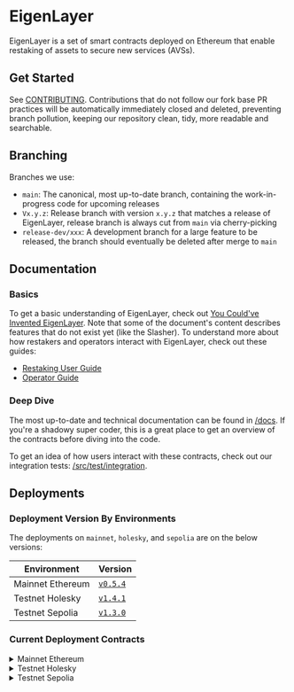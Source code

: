 <a name="introduction"/></a>

# EigenLayer

EigenLayer is a set of smart contracts deployed on Ethereum that enable restaking of assets to secure new services (AVSs).


## Get Started

See [CONTRIBUTING](CONTRIBUTING.md). Contributions that do not follow our fork base PR practices will be automatically immediately closed and deleted, preventing branch pollution, keeping our repository clean, tidy, more readable and searchable.

## Branching

Branches we use:
* `main`: The canonical, most up-to-date branch, containing the work-in-progress code for upcoming releases
* `Vx.y.z`: Release branch with version `x.y.z` that matches a release of EigenLayer, release branch is always cut from `main` via cherry-picking
* `release-dev/xxx`: A development branch for a large feature to be released, the branch should eventually be deleted after merge to `main`


## Documentation

### Basics

To get a basic understanding of EigenLayer, check out [You Could've Invented EigenLayer](https://www.blog.eigenlayer.xyz/ycie/). Note that some of the document's content describes features that do not exist yet (like the Slasher). To understand more about how restakers and operators interact with EigenLayer, check out these guides:
* [Restaking User Guide](https://docs.eigenlayer.xyz/eigenlayer/restaking-guides/overview)
* [Operator Guide](https://docs.eigenlayer.xyz/operator-guides/operator-introduction)

### Deep Dive

The most up-to-date and technical documentation can be found in [/docs](/docs). If you're a shadowy super coder, this is a great place to get an overview of the contracts before diving into the code.

To get an idea of how users interact with these contracts, check out our integration tests: [/src/test/integration](./src/test/integration/).



## Deployments

### Deployment Version By Environments

The deployments on `mainnet`, `holesky`, and `sepolia` are on the below versions:

| Environment | Version |
| -------- | -------- |
| Mainnet Ethereum | [`v0.5.4`](https://github.com/Layr-Labs/eigenlayer-contracts/releases/tag/v0.5.4) |
| Testnet Holesky | [`v1.4.1`](https://github.com/Layr-Labs/eigenlayer-contracts/releases/tag/v1.4.1-testnet-holeksy) |
| Testnet Sepolia | [`v1.3.0`](https://github.com/Layr-Labs/eigenlayer-contracts/releases/tag/v1.3.0) |


### Current Deployment Contracts

<details>
    <summary>Mainnet Ethereum</summary>


###### Core

| Name | Proxy | Implementation | Notes |
| -------- | -------- | -------- | -------- |
| [`DelegationManager`](https://github.com/Layr-Labs/eigenlayer-contracts/blob/4b15d68b7e16b5965bad398496bfce57f5a47e1b/src/contracts/core/DelegationManager.sol) | [`0x39053D51B77DC0d36036Fc1fCc8Cb819df8Ef37A`](https://etherscan.io/address/0x39053D51B77DC0d36036Fc1fCc8Cb819df8Ef37A) | [`0x1784...9dda`](https://etherscan.io/address/0x1784be6401339fc0fedf7e9379409f5c1bfe9dda) | Proxy: [`TUP@4.7.1`](https://github.com/OpenZeppelin/openzeppelin-contracts/blob/v4.7.1/contracts/proxy/transparent/TransparentUpgradeableProxy.sol) |
| [`StrategyManager`](https://github.com/Layr-Labs/eigenlayer-contracts/blob/4b15d68b7e16b5965bad398496bfce57f5a47e1b/src/contracts/core/StrategyManager.sol) | [`0x858646372CC42E1A627fcE94aa7A7033e7CF075A`](https://etherscan.io/address/0x858646372CC42E1A627fcE94aa7A7033e7CF075A) | [`0x70f4...619b`](https://etherscan.io/address/0x70f44c13944d49a236e3cd7a94f48f5dab6c619b) | Proxy: [`TUP@4.7.1`](https://github.com/OpenZeppelin/openzeppelin-contracts/blob/v4.7.1/contracts/proxy/transparent/TransparentUpgradeableProxy.sol) |
| [`EigenPodManager`](https://github.com/Layr-Labs/eigenlayer-contracts/blob/bda003385c5fec59e35196dc14d01f17d1eb7001/src/contracts/pods/EigenPodManager.sol) | [`0x91E677b07F7AF907ec9a428aafA9fc14a0d3A338`](https://etherscan.io/address/0x91E677b07F7AF907ec9a428aafA9fc14a0d3A338) | [`0x731A...3FEa`](https://etherscan.io/address/0x731A0aD160e407393Ff662231Add6Dd145AD3FEa) | Proxy: [`TUP@4.7.1`](https://github.com/OpenZeppelin/openzeppelin-contracts/blob/v4.7.1/contracts/proxy/transparent/TransparentUpgradeableProxy.sol) |
| [`AVSDirectory`](https://github.com/Layr-Labs/eigenlayer-contracts/blob/4b15d68b7e16b5965bad398496bfce57f5a47e1b/src/contracts/core/AVSDirectory.sol) | [`0x135dda560e946695d6f155dacafc6f1f25c1f5af`](https://etherscan.io/address/0x135dda560e946695d6f155dacafc6f1f25c1f5af) | [`0xdabd...a5b7`](https://etherscan.io/address/0xdabdb3cd346b7d5f5779b0b614ede1cc9dcba5b7) | Proxy: [`TUP@4.7.1`](https://github.com/OpenZeppelin/openzeppelin-contracts/blob/v4.7.1/contracts/proxy/transparent/TransparentUpgradeableProxy.sol) |
| [`Slasher`](https://github.com/Layr-Labs/eigenlayer-contracts/blob/4b15d68b7e16b5965bad398496bfce57f5a47e1b/src/contracts/core/Slasher.sol) | [`0xD92145c07f8Ed1D392c1B88017934E301CC1c3Cd`](https://etherscan.io/address/0xD92145c07f8Ed1D392c1B88017934E301CC1c3Cd) | [`0xf323...6614`](https://etherscan.io/address/0xf3234220163a757edf1e11a8a085638d9b236614) | Proxy: [`TUP@4.7.1`](https://github.com/OpenZeppelin/openzeppelin-contracts/blob/v4.7.1/contracts/proxy/transparent/TransparentUpgradeableProxy.sol) |
| [`RewardsCoordinator`](https://github.com/Layr-Labs/eigenlayer-contracts/blob/mainnet/src/contracts/core/RewardsCoordinator.sol) | [`0x7750d328b314EfFa365A0402CcfD489B80B0adda`](https://etherscan.io/address/0x7750d328b314EfFa365A0402CcfD489B80B0adda) | [`0x5bf7...8785`](https://etherscan.io/address/0x5bf7c13D5FAdba224ECB3D5C0a67A231D1628785) | Proxy: [`TUP@4.7.1`](https://github.com/OpenZeppelin/openzeppelin-contracts/blob/v4.7.1/contracts/proxy/transparent/TransparentUpgradeableProxy.sol) |

###### Strategies

Anyone can deploy and whitelist strategies for standard ERC20s by using the `StrategyFactory` deployed to the address below (see [docs](./docs/core/StrategyManager.md#strategyfactorydeploynewstrategy)). Strategies deployed from the `StrategyFactory` are deployed using the beacon proxy pattern:

| Name | Proxy | Implementation | Notes |
| -------- | -------- | -------- | -------- | 
| [`StrategyFactory`](https://github.com/Layr-Labs/eigenlayer-contracts/blob/testnet-holesky/src/contracts/strategies/StrategyFactory.sol) | [`0x5e4c39ad7a3e881585e383db9827eb4811f6f647`](https://etherscan.io/address/0x5e4c39ad7a3e881585e383db9827eb4811f6f647) | [`0x3e07...5c74`](https://etherscan.io/address/0x3e07cc2d34c8e0965f5ba45ac1e960e535155c74) | Proxy: [`TUP@4.7.1`](https://github.com/OpenZeppelin/openzeppelin-contracts/blob/v4.7.1/contracts/proxy/transparent/TransparentUpgradeableProxy.sol) |
| [`StrategyBase`](https://github.com/Layr-Labs/eigenlayer-contracts/blob/testnet-holesky/src/contracts/strategies/StrategyBase.sol) | [`0x0ed6703C298d28aE0878d1b28e88cA87F9662fE9`](https://etherscan.io/address/0x0ed6703c298d28ae0878d1b28e88ca87f9662fe9) | [`0xe9fa...7827`](https://etherscan.io/address/0xe9fa8f904d97854c7389b68923262adcc6c27827#code) | - Beacon: [`BeaconProxy`](https://github.com/OpenZeppelin/openzeppelin-contracts/blob/v4.7.0/contracts/proxy/beacon/BeaconProxy.sol) <br />- Strategies: [`UpgradeableBeacon`](https://github.com/OpenZeppelin/openzeppelin-contracts/blob/v4.4.1/contracts/proxy/beacon/UpgradeableBeacon.sol) |

The following strategies were originally deployed and whitelisted outside of the `StrategyFactory`:

| Name | Proxy | Implementation | Notes |
| -------- | -------- | -------- | -------- | 
| [`StrategyBase (cbETH)`](https://github.com/Layr-Labs/eigenlayer-contracts/blob/0139d6213927c0a7812578899ddd3dda58051928/src/contracts/strategies/StrategyBaseTVLLimits.sol) | [`0x54945180dB7943c0ed0FEE7EdaB2Bd24620256bc`](https://etherscan.io/address/0x54945180dB7943c0ed0FEE7EdaB2Bd24620256bc) | [`0xdfdA...46d3`](https://etherscan.io/address/0xdfdA04f980bE6A64E3607c95Ca26012Ab9aA46d3) | Proxy: [`TUP@4.7.1`](https://github.com/OpenZeppelin/openzeppelin-contracts/blob/v4.7.1/contracts/proxy/transparent/TransparentUpgradeableProxy.sol) |
| [`StrategyBase (stETH)`](https://github.com/Layr-Labs/eigenlayer-contracts/blob/0139d6213927c0a7812578899ddd3dda58051928/src/contracts/strategies/StrategyBaseTVLLimits.sol) | [`0x93c4b944D05dfe6df7645A86cd2206016c51564D`](https://etherscan.io/address/0x93c4b944D05dfe6df7645A86cd2206016c51564D) | [`0xdfdA...46d3`](https://etherscan.io/address/0xdfdA04f980bE6A64E3607c95Ca26012Ab9aA46d3) | Proxy: [`TUP@4.7.1`](https://github.com/OpenZeppelin/openzeppelin-contracts/blob/v4.7.1/contracts/proxy/transparent/TransparentUpgradeableProxy.sol) |
| [`StrategyBase (rETH)`](https://github.com/Layr-Labs/eigenlayer-contracts/blob/0139d6213927c0a7812578899ddd3dda58051928/src/contracts/strategies/StrategyBaseTVLLimits.sol) | [`0x1BeE69b7dFFfA4E2d53C2a2Df135C388AD25dCD2`](https://etherscan.io/address/0x1BeE69b7dFFfA4E2d53C2a2Df135C388AD25dCD2) | [`0xdfdA...46d3`](https://etherscan.io/address/0xdfdA04f980bE6A64E3607c95Ca26012Ab9aA46d3) | Proxy: [`TUP@4.7.1`](https://github.com/OpenZeppelin/openzeppelin-contracts/blob/v4.7.1/contracts/proxy/transparent/TransparentUpgradeableProxy.sol) |
| [`StrategyBase (ETHx)`](https://github.com/Layr-Labs/eigenlayer-contracts/blob/mainnet/src/contracts/strategies/StrategyBaseTVLLimits.sol) | [`0x9d7eD45EE2E8FC5482fa2428f15C971e6369011d`](https://etherscan.io/address/0x9d7eD45EE2E8FC5482fa2428f15C971e6369011d) | [`0xdfdA...46d3`](https://etherscan.io/address/0xdfdA04f980bE6A64E3607c95Ca26012Ab9aA46d3) | Proxy: [`TUP@4.7.1`](https://github.com/OpenZeppelin/openzeppelin-contracts/blob/v4.7.1/contracts/proxy/transparent/TransparentUpgradeableProxy.sol) |
| [`StrategyBase (ankrETH)`](https://github.com/Layr-Labs/eigenlayer-contracts/blob/mainnet/src/contracts/strategies/StrategyBaseTVLLimits.sol) | [`0x13760F50a9d7377e4F20CB8CF9e4c26586c658ff`](https://etherscan.io/address/0x13760F50a9d7377e4F20CB8CF9e4c26586c658ff) | [`0xdfdA...46d3`](https://etherscan.io/address/0xdfdA04f980bE6A64E3607c95Ca26012Ab9aA46d3) | Proxy: [`TUP@4.7.1`](https://github.com/OpenZeppelin/openzeppelin-contracts/blob/v4.7.1/contracts/proxy/transparent/TransparentUpgradeableProxy.sol) |
| [`StrategyBase (OETH)`](https://github.com/Layr-Labs/eigenlayer-contracts/blob/mainnet/src/contracts/strategies/StrategyBaseTVLLimits.sol) | [`0xa4C637e0F704745D182e4D38cAb7E7485321d059`](https://etherscan.io/address/0xa4C637e0F704745D182e4D38cAb7E7485321d059) | [`0xdfdA...46d3`](https://etherscan.io/address/0xdfdA04f980bE6A64E3607c95Ca26012Ab9aA46d3) | Proxy: [`TUP@4.7.1`](https://github.com/OpenZeppelin/openzeppelin-contracts/blob/v4.7.1/contracts/proxy/transparent/TransparentUpgradeableProxy.sol) |
| [`StrategyBase (osETH)`](https://github.com/Layr-Labs/eigenlayer-contracts/blob/mainnet/src/contracts/strategies/StrategyBaseTVLLimits.sol) | [`0x57ba429517c3473B6d34CA9aCd56c0e735b94c02`](https://etherscan.io/address/0x57ba429517c3473B6d34CA9aCd56c0e735b94c02) | [`0xdfdA...46d3`](https://etherscan.io/address/0xdfdA04f980bE6A64E3607c95Ca26012Ab9aA46d3) | Proxy: [`TUP@4.7.1`](https://github.com/OpenZeppelin/openzeppelin-contracts/blob/v4.7.1/contracts/proxy/transparent/TransparentUpgradeableProxy.sol) |
| [`StrategyBase (swETH)`](https://github.com/Layr-Labs/eigenlayer-contracts/blob/mainnet/src/contracts/strategies/StrategyBaseTVLLimits.sol) | [`0x0Fe4F44beE93503346A3Ac9EE5A26b130a5796d6`](https://etherscan.io/address/0x0Fe4F44beE93503346A3Ac9EE5A26b130a5796d6) | [`0xdfdA...46d3`](https://etherscan.io/address/0xdfdA04f980bE6A64E3607c95Ca26012Ab9aA46d3) | Proxy: [`TUP@4.7.1`](https://github.com/OpenZeppelin/openzeppelin-contracts/blob/v4.7.1/contracts/proxy/transparent/TransparentUpgradeableProxy.sol) |
| [`StrategyBase (wBETH)`](https://github.com/Layr-Labs/eigenlayer-contracts/blob/mainnet/src/contracts/strategies/StrategyBaseTVLLimits.sol) | [`0x7CA911E83dabf90C90dD3De5411a10F1A6112184`](https://etherscan.io/address/0x7CA911E83dabf90C90dD3De5411a10F1A6112184) | [`0xdfdA...46d3`](https://etherscan.io/address/0xdfdA04f980bE6A64E3607c95Ca26012Ab9aA46d3) | Proxy: [`TUP@4.7.1`](https://github.com/OpenZeppelin/openzeppelin-contracts/blob/v4.7.1/contracts/proxy/transparent/TransparentUpgradeableProxy.sol) |
| [`StrategyBase (sfrxETH)`](https://github.com/Layr-Labs/eigenlayer-contracts/blob/mainnet/src/contracts/strategies/StrategyBaseTVLLimits.sol) | [`0x8CA7A5d6f3acd3A7A8bC468a8CD0FB14B6BD28b6`](https://etherscan.io/address/0x8CA7A5d6f3acd3A7A8bC468a8CD0FB14B6BD28b6) | [`0xdfdA...46d3`](https://etherscan.io/address/0xdfdA04f980bE6A64E3607c95Ca26012Ab9aA46d3) | Proxy: [`TUP@4.7.1`](https://github.com/OpenZeppelin/openzeppelin-contracts/blob/v4.7.1/contracts/proxy/transparent/TransparentUpgradeableProxy.sol) |
| [`StrategyBase (lsETH)`](https://github.com/Layr-Labs/eigenlayer-contracts/blob/mainnet/src/contracts/strategies/StrategyBaseTVLLimits.sol) | [`0xAe60d8180437b5C34bB956822ac2710972584473`](https://etherscan.io/address/0xAe60d8180437b5C34bB956822ac2710972584473) | [`0xdfdA...46d3`](https://etherscan.io/address/0xdfdA04f980bE6A64E3607c95Ca26012Ab9aA46d3) | Proxy: [`TUP@4.7.1`](https://github.com/OpenZeppelin/openzeppelin-contracts/blob/v4.7.1/contracts/proxy/transparent/TransparentUpgradeableProxy.sol) |
| [`StrategyBase (mETH)`](https://github.com/Layr-Labs/eigenlayer-contracts/blob/mainnet/src/contracts/strategies/StrategyBaseTVLLimits.sol) | [`0x298aFB19A105D59E74658C4C334Ff360BadE6dd2`](https://etherscan.io/address/0x298aFB19A105D59E74658C4C334Ff360BadE6dd2) | [`0xdfdA...46d3`](https://etherscan.io/address/0xdfdA04f980bE6A64E3607c95Ca26012Ab9aA46d3) | Proxy: [`TUP@4.7.1`](https://github.com/OpenZeppelin/openzeppelin-contracts/blob/v4.7.1/contracts/proxy/transparent/TransparentUpgradeableProxy.sol) |

###### Strategies - Special

The following strategies differ significantly from the other strategies deployed/used above:

| Name | Proxy | Implementation | Notes |
| -------- | -------- | -------- | -------- |
| [`EigenStrategy (EIGEN)`](https://github.com/Layr-Labs/eigenlayer-contracts/blob/mainnet/src/contracts/strategies/EigenStrategy.sol) | [`0xaCB55C530Acdb2849e6d4f36992Cd8c9D50ED8F7`](https://etherscan.io/address/0xaCB55C530Acdb2849e6d4f36992Cd8c9D50ED8F7) | [`0x27e7...0428`](https://etherscan.io/address/0x27e7a3a81741b9fcc5ad7edcbf9f8a72a5c00428) | Proxy: [`TUP@4.9.0`](https://github.com/OpenZeppelin/openzeppelin-contracts/blob/v4.9.0/contracts/proxy/transparent/TransparentUpgradeableProxy.sol) |
| `Beacon Chain ETH` | `0xbeaC0eeEeeeeEEeEeEEEEeeEEeEeeeEeeEEBEaC0` | - | - Used for Beacon Chain ETH shares <br />- Not a real contract! |

###### EigenPods

| Name | Proxy | Implementation | Notes |
| -------- | -------- | -------- | -------- | 
| [`EigenPod (beacon)`](https://github.com/Layr-Labs/eigenlayer-contracts/blob/bda003385c5fec59e35196dc14d01f17d1eb7001/src/contracts/pods/EigenPod.sol) | [`0x5a2a4F2F3C18f09179B6703e63D9eDD165909073`](https://etherscan.io/address/0x5a2a4F2F3C18f09179B6703e63D9eDD165909073) | [`0x6D22...6430`](https://etherscan.io/address/0x6D225e974Fa404D25Ffb84eD6E242Ffa18eF6430) | - Beacon: [`BeaconProxy`](https://github.com/OpenZeppelin/openzeppelin-contracts/blob/v4.7.0/contracts/proxy/beacon/BeaconProxy.sol) <br />- Pods: [`UpgradeableBeacon`](https://github.com/OpenZeppelin/openzeppelin-contracts/blob/v4.4.1/contracts/proxy/beacon/UpgradeableBeacon.sol) |

###### EIGEN/bEIGEN

| Name | Proxy | Implementation | Notes |
| -------- | -------- | -------- | -------- | 
| [`Eigen`](https://github.com/Layr-Labs/eigenlayer-contracts/blob/mainnet/src/contracts/token/Eigen.sol) | [`0xec53bf9167f50cdeb3ae105f56099aaab9061f83`](https://etherscan.io/address/0xec53bf9167f50cdeb3ae105f56099aaab9061f83) | [`0x17f5...26A0`](https://etherscan.io/address/0x17f56E911C279bad67eDC08acbC9cf3DC4eF26A0) | Proxy: [`TUP@4.9.0`](https://github.com/OpenZeppelin/openzeppelin-contracts/blob/v4.9.0/contracts/proxy/transparent/TransparentUpgradeableProxy.sol) |
| [`Backing Eigen`](https://github.com/Layr-Labs/eigenlayer-contracts/blob/mainnet/src/contracts/token/BackingEigen.sol) | [`0x83E9115d334D248Ce39a6f36144aEaB5b3456e75`](https://etherscan.io/address/0x83E9115d334D248Ce39a6f36144aEaB5b3456e75) | [`0xF2b2...9b17`](https://etherscan.io/address/0xF2b225815F70c9b327DC9db758A36c92A4279b17) | Proxy: [`TUP@4.9.0`](https://github.com/OpenZeppelin/openzeppelin-contracts/blob/v4.9.0/contracts/proxy/transparent/TransparentUpgradeableProxy.sol) |
| [`SignedDistributor`](https://etherscan.io/address/0x035bdAeaB85E47710C27EdA7FD754bA80aD4ad02#code) | - | [`0x035b...ad02`](https://etherscan.io/address/0x035bdAeaB85E47710C27EdA7FD754bA80aD4ad02) | - |

###### Multisigs

| Name | Proxy | Implementation | Notes |
| -------- | -------- | -------- | -------- | 
| [`PauserRegistry`](https://github.com/Layr-Labs/eigenlayer-contracts/blob/0139d6213927c0a7812578899ddd3dda58051928/src/contracts/permissions/PauserRegistry.sol) | - | [`0x0c43...7060`](https://etherscan.io/address/0x0c431C66F4dE941d089625E5B423D00707977060) | |
| [`Pauser Multisig`](https://github.com/safe-global/safe-contracts/blob/v1.3.0/contracts/GnosisSafe.sol) | [`0x5050389572f2d220ad927CcbeA0D406831012390`](https://etherscan.io/address/0x5050389572f2d220ad927CcbeA0D406831012390) | [`0xd9db...9552`](https://etherscan.io/address/0xd9db270c1b5e3bd161e8c8503c55ceabee709552) | Proxy: [`Gnosis@1.3.0`](https://github.com/safe-global/safe-contracts/blob/v1.3.0/contracts/proxies/GnosisSafeProxy.sol) |
| [`Community Multisig`](https://github.com/safe-global/safe-contracts/blob/v1.3.0/contracts/GnosisSafe.sol) | [`0xFEA47018D632A77bA579846c840d5706705Dc598`](https://etherscan.io/address/0xFEA47018D632A77bA579846c840d5706705Dc598) | [`0xd9db...9552`](https://etherscan.io/address/0xd9db270c1b5e3bd161e8c8503c55ceabee709552) | Proxy: [`Gnosis@1.3.0`](https://github.com/safe-global/safe-contracts/blob/v1.3.0/contracts/proxies/GnosisSafeProxy.sol) |
| [`Executor Multisig`](https://github.com/safe-global/safe-contracts/blob/v1.3.0/contracts/GnosisSafe.sol) | [`0x369e6F597e22EaB55fFb173C6d9cD234BD699111`](https://etherscan.io/address/0x369e6F597e22EaB55fFb173C6d9cD234BD699111) | [`0xd9db...9552`](https://etherscan.io/address/0xd9db270c1b5e3bd161e8c8503c55ceabee709552) | Proxy: [`Gnosis@1.3.0`](https://github.com/safe-global/safe-contracts/blob/v1.3.0/contracts/proxies/GnosisSafeProxy.sol) |
| [`Operations Multisig`](https://github.com/safe-global/safe-contracts/blob/v1.3.0/contracts/GnosisSafe.sol) | [`0xBE1685C81aA44FF9FB319dD389addd9374383e90`](https://etherscan.io/address/0xBE1685C81aA44FF9FB319dD389addd9374383e90) | [`0xd9db...9552`](https://etherscan.io/address/0xd9db270c1b5e3bd161e8c8503c55ceabee709552) | Proxy: [`Gnosis@1.3.0`](https://github.com/safe-global/safe-contracts/blob/v1.3.0/contracts/proxies/GnosisSafeProxy.sol) |
| [`Compound: Timelock`](https://github.com/compound-finance/compound-protocol/blob/a3214f67b73310d547e00fc578e8355911c9d376/contracts/Timelock.sol) | - | [`0xA6Db...0EAF`](https://etherscan.io/address/0xA6Db1A8C5a981d1536266D2a393c5F8dDb210EAF) | |
| [`OZ: Proxy Admin`](https://github.com/OpenZeppelin/openzeppelin-contracts/blob/v4.7.1/contracts/proxy/transparent/ProxyAdmin.sol) | - | [`0x8b95...2444`](https://etherscan.io/address/0x8b9566AdA63B64d1E1dcF1418b43fd1433b72444) | |


</details>



<details>
    <summary>Testnet Holesky</summary>


You can view the deployed contract addresses below, or check out the code itself on the [`testnet-holesky`](https://github.com/Layr-Labs/eigenlayer-contracts/tree/testnet-holesky) branch.

###### Core

| Name | Proxy | Implementation | Notes |
| -------- | -------- | -------- | -------- |
| [`DelegationManager`](https://github.com/Layr-Labs/eigenlayer-contracts/blob/slashing-magnitudes/src/contracts/core/DelegationManager.sol) | [`0xA44151489861Fe9e3055d95adC98FbD462B948e7`](https://holesky.etherscan.io/address/0xA44151489861Fe9e3055d95adC98FbD462B948e7) | [`0xDa6F...BF48`](https://holesky.etherscan.io/address/0xDa6F662777aDB5209644cF5cf1A61A2F8a99BF48) | Proxy: [`TUP@4.7.1`](https://github.com/OpenZeppelin/openzeppelin-contracts/blob/v4.7.1/contracts/proxy/transparent/TransparentUpgradeableProxy.sol) |
| [`StrategyManager`](https://github.com/Layr-Labs/eigenlayer-contracts/blob/slashing-magnitudes/src/contracts/core/StrategyManager.sol) | [`0xdfB5f6CE42aAA7830E94ECFCcAd411beF4d4D5b6`](https://holesky.etherscan.io/address/0xdfB5f6CE42aAA7830E94ECFCcAd411beF4d4D5b6) | [`0x7798...7679`](https://holesky.etherscan.io/address/0x7798625888ECf3EB2c3c74Dc2746e09d72747679) | Proxy: [`TUP@4.7.1`](https://github.com/OpenZeppelin/openzeppelin-contracts/blob/v4.7.1/contracts/proxy/transparent/TransparentUpgradeableProxy.sol) |
| [`EigenPodManager`](https://github.com/Layr-Labs/eigenlayer-contracts/blob/slashing-magnitudes/src/contracts/pods/EigenPodManager.sol) | [`0x30770d7E3e71112d7A6b7259542D1f680a70e315`](https://holesky.etherscan.io/address/0x30770d7E3e71112d7A6b7259542D1f680a70e315) | [`0x35b7...f304`](https://holesky.etherscan.io/address/0x35b7743633AcdaEB18a4894469fcdBF23E13f304) | Proxy: [`TUP@4.7.1`](https://github.com/OpenZeppelin/openzeppelin-contracts/blob/v4.7.1/contracts/proxy/transparent/TransparentUpgradeableProxy.sol) |
| [`AVSDirectory`](https://github.com/Layr-Labs/eigenlayer-contracts/blob/slashing-magnitudes/src/contracts/core/AVSDirectory.sol) | [`0x055733000064333CaDDbC92763c58BF0192fFeBf`](https://holesky.etherscan.io/address/0x055733000064333CaDDbC92763c58BF0192fFeBf) | [`0x6966...8a0b`](https://holesky.etherscan.io/address/0x69660e721e4013dd8FEf83dCE731E915d74b8a0b) | Proxy: [`TUP@4.7.1`](https://github.com/OpenZeppelin/openzeppelin-contracts/blob/v4.7.1/contracts/proxy/transparent/TransparentUpgradeableProxy.sol) |
| [`RewardsCoordinator`](https://github.com/Layr-Labs/eigenlayer-contracts/blob/slashing-magnitudes/src/contracts/core/RewardsCoordinator.sol) | [`0xAcc1fb458a1317E886dB376Fc8141540537E68fE`](https://holesky.etherscan.io/address/0xAcc1fb458a1317E886dB376Fc8141540537E68fE) | [`0xA3c3...0d69`](https://holesky.etherscan.io/address/0xA3c31d2FBAD3d924baA64f8789E03E9FA7d70d69) | Proxy: [`TUP@4.7.1`](https://github.com/OpenZeppelin/openzeppelin-contracts/blob/v4.7.1/contracts/proxy/transparent/TransparentUpgradeableProxy.sol) |
| [`AllocationManager`](https://github.com/Layr-Labs/eigenlayer-contracts/blob/slashing-magnitudes/src/contracts/core/AllocationManager.sol) | [`0x78469728304326CBc65f8f95FA756B0B73164462`](https://holesky.etherscan.io/address/0x78469728304326CBc65f8f95FA756B0B73164462) | [`0xe03d...4ee2`](https://holesky.etherscan.io/address/0xe03d546ada84b5624b50aa22ff8b87badef44ee2) | Proxy: [`TUP@4.9.0`](https://github.com/OpenZeppelin/openzeppelin-contracts/blob/v4.9.0/contracts/proxy/transparent/TransparentUpgradeableProxy.sol) |
| [`PermissionController`](https://github.com/Layr-Labs/eigenlayer-contracts/blob/slashing-magnitudes/src/contracts/permissions/PermissionController.sol) | [`0x598cb226B591155F767dA17AfE7A2241a68C5C10`](https://holesky.etherscan.io/address/0x598cb226B591155F767dA17AfE7A2241a68C5C10) | [`0x7ab0...a2b9`](https://holesky.etherscan.io/address/0x7ab0ebd25d5ffe7527600ca5b2858c1a3faba2b9#code) | Proxy: [`TUP@4.9.0`](https://github.com/OpenZeppelin/openzeppelin-contracts/blob/v4.9.0/contracts/proxy/transparent/TransparentUpgradeableProxy.sol) |

###### Strategies

Anyone can deploy and whitelist strategies for standard ERC20s by using the `StrategyFactory` deployed to the address below (see [docs](./docs/core/StrategyManager.md#strategyfactorydeploynewstrategy)). Strategies deployed from the `StrategyFactory` are deployed using the beacon proxy pattern:

| Name | Proxy | Implementation | Notes |
| -------- | -------- | -------- | -------- | 
| [`StrategyFactory`](https://github.com/Layr-Labs/eigenlayer-contracts/blob/slashing-magnitudes/src/contracts/strategies/StrategyFactory.sol) | [`0x9c01252B580efD11a05C00Aa42Dd3ac1Ec52DF6d`](https://holesky.etherscan.io/address/0x9c01252B580efD11a05C00Aa42Dd3ac1Ec52DF6d) | [`0x62e3...7aDE`](https://holesky.etherscan.io/address/0x62e328C554AD0F8eD4735C215Ff43d8b8a407aDE) | Proxy: [`TUP@4.7.1`](https://github.com/OpenZeppelin/openzeppelin-contracts/blob/v4.7.1/contracts/proxy/transparent/TransparentUpgradeableProxy.sol) |
| [`StrategyBase`](https://github.com/Layr-Labs/eigenlayer-contracts/blob/slashing-magnitudes/src/contracts/strategies/StrategyBase.sol) | [`0xd3c6C6BA4E40dB9288c6a2077e5635344F8aFA4F`](https://holesky.etherscan.io/address/0xd3c6C6BA4E40dB9288c6a2077e5635344F8aFA4F) | [`0xcaF7...C7E2`](https://holesky.etherscan.io/address/0xcaF7217Ca38F8262573E0cd3Ed660a78Ea19C7E2) | - Beacon: [`BeaconProxy`](https://github.com/OpenZeppelin/openzeppelin-contracts/blob/v4.7.0/contracts/proxy/beacon/BeaconProxy.sol) <br />- Strategies: [`UpgradeableBeacon`](https://github.com/OpenZeppelin/openzeppelin-contracts/blob/v4.4.1/contracts/proxy/beacon/UpgradeableBeacon.sol) |

The following strategies were originally deployed and whitelisted outside of the `StrategyFactory`:

| Name | Proxy | Implementation | Notes |
| -------- | -------- | -------- | -------- | 
| [`StrategyBase (stETH)`](https://github.com/Layr-Labs/eigenlayer-contracts/blob/slashing-magnitudes/src/contracts/strategies/StrategyBaseTVLLimits.sol) | [`0x7D704507b76571a51d9caE8AdDAbBFd0ba0e63d3`](https://holesky.etherscan.io/address/0x7D704507b76571a51d9caE8AdDAbBFd0ba0e63d3) | [`0x5FdD...3C1e`](https://holesky.etherscan.io/address/0x5FdD6a71a3C88111474C812Ca6d60942d7923C1e) | Proxy: [`TUP@4.7.1`](https://github.com/OpenZeppelin/openzeppelin-contracts/blob/v4.7.1/contracts/proxy/transparent/TransparentUpgradeableProxy.sol) |
| [`StrategyBase (rETH)`](https://github.com/Layr-Labs/eigenlayer-contracts/blob/slashing-magnitudes/src/contracts/strategies/StrategyBaseTVLLimits.sol) | [`0x3A8fBdf9e77DFc25d09741f51d3E181b25d0c4E0`](https://holesky.etherscan.io/address/0x3A8fBdf9e77DFc25d09741f51d3E181b25d0c4E0) | [`0x5FdD...3C1e`](https://holesky.etherscan.io/address/0x5FdD6a71a3C88111474C812Ca6d60942d7923C1e) | Proxy: [`TUP@4.7.1`](https://github.com/OpenZeppelin/openzeppelin-contracts/blob/v4.7.1/contracts/proxy/transparent/TransparentUpgradeableProxy.sol) |
| [`StrategyBase (WETH)`](https://github.com/Layr-Labs/eigenlayer-contracts/blob/slashing-magnitudes/src/contracts/strategies/StrategyBaseTVLLimits.sol) | [`0x80528D6e9A2BAbFc766965E0E26d5aB08D9CFaF9`](https://holesky.etherscan.io/address/0x80528D6e9A2BAbFc766965E0E26d5aB08D9CFaF9) | [`0x5FdD...3C1e`](https://holesky.etherscan.io/address/0x5FdD6a71a3C88111474C812Ca6d60942d7923C1e) | Proxy: [`TUP@4.7.1`](https://github.com/OpenZeppelin/openzeppelin-contracts/blob/v4.7.1/contracts/proxy/transparent/TransparentUpgradeableProxy.sol) |
| [`StrategyBase (lsETH)`](https://github.com/Layr-Labs/eigenlayer-contracts/blob/slashing-magnitudes/src/contracts/strategies/StrategyBaseTVLLimits.sol) | [`0x05037A81BD7B4C9E0F7B430f1F2A22c31a2FD943`](https://holesky.etherscan.io/address/0x05037A81BD7B4C9E0F7B430f1F2A22c31a2FD943) | [`0x5FdD...3C1e`](https://holesky.etherscan.io/address/0x5FdD6a71a3C88111474C812Ca6d60942d7923C1e) | Proxy: [`TUP@4.7.1`](https://github.com/OpenZeppelin/openzeppelin-contracts/blob/v4.7.1/contracts/proxy/transparent/TransparentUpgradeableProxy.sol) |
| [`StrategyBase (sfrxETH)`](https://github.com/Layr-Labs/eigenlayer-contracts/blob/slashing-magnitudes/src/contracts/strategies/StrategyBaseTVLLimits.sol) | [`0x9281ff96637710Cd9A5CAcce9c6FAD8C9F54631c`](https://holesky.etherscan.io/address/0x9281ff96637710Cd9A5CAcce9c6FAD8C9F54631c) | [`0x5FdD...3C1e`](https://holesky.etherscan.io/address/0x5FdD6a71a3C88111474C812Ca6d60942d7923C1e) | Proxy: [`TUP@4.7.1`](https://github.com/OpenZeppelin/openzeppelin-contracts/blob/v4.7.1/contracts/proxy/transparent/TransparentUpgradeableProxy.sol) |
| [`StrategyBase (ETHx)`](https://github.com/Layr-Labs/eigenlayer-contracts/blob/slashing-magnitudes/src/contracts/strategies/StrategyBaseTVLLimits.sol) | [`0x31B6F59e1627cEfC9fA174aD03859fC337666af7`](https://holesky.etherscan.io/address/0x31B6F59e1627cEfC9fA174aD03859fC337666af7) | [`0x5FdD...3C1e`](https://holesky.etherscan.io/address/0x5FdD6a71a3C88111474C812Ca6d60942d7923C1e) | Proxy: [`TUP@4.7.1`](https://github.com/OpenZeppelin/openzeppelin-contracts/blob/v4.7.1/contracts/proxy/transparent/TransparentUpgradeableProxy.sol) |
| [`StrategyBase (osETH)`](https://github.com/Layr-Labs/eigenlayer-contracts/blob/slashing-magnitudes/src/contracts/strategies/StrategyBaseTVLLimits.sol) | [`0x46281E3B7fDcACdBa44CADf069a94a588Fd4C6Ef`](https://holesky.etherscan.io/address/0x46281E3B7fDcACdBa44CADf069a94a588Fd4C6Ef) | [`0x5FdD...3C1e`](https://holesky.etherscan.io/address/0x5FdD6a71a3C88111474C812Ca6d60942d7923C1e) | Proxy: [`TUP@4.7.1`](https://github.com/OpenZeppelin/openzeppelin-contracts/blob/v4.7.1/contracts/proxy/transparent/TransparentUpgradeableProxy.sol) |
| [`StrategyBase (cbETH)`](https://github.com/Layr-Labs/eigenlayer-contracts/blob/slashing-magnitudes/src/contracts/strategies/StrategyBaseTVLLimits.sol) | [`0x70EB4D3c164a6B4A5f908D4FBb5a9cAfFb66bAB6`](https://holesky.etherscan.io/address/0x70EB4D3c164a6B4A5f908D4FBb5a9cAfFb66bAB6) | [`0x5FdD...3C1e`](https://holesky.etherscan.io/address/0x5FdD6a71a3C88111474C812Ca6d60942d7923C1e) | Proxy: [`TUP@4.7.1`](https://github.com/OpenZeppelin/openzeppelin-contracts/blob/v4.7.1/contracts/proxy/transparent/TransparentUpgradeableProxy.sol) |
| [`StrategyBase (mETH)`](https://github.com/Layr-Labs/eigenlayer-contracts/blob/slashing-magnitudes/src/contracts/strategies/StrategyBaseTVLLimits.sol) | [`0xaccc5A86732BE85b5012e8614AF237801636F8e5`](https://holesky.etherscan.io/address/0xaccc5A86732BE85b5012e8614AF237801636F8e5) | [`0x5FdD...3C1e`](https://holesky.etherscan.io/address/0x5FdD6a71a3C88111474C812Ca6d60942d7923C1e) | Proxy: [`TUP@4.7.1`](https://github.com/OpenZeppelin/openzeppelin-contracts/blob/v4.7.1/contracts/proxy/transparent/TransparentUpgradeableProxy.sol) |
| [`StrategyBase (ankrETH)`](https://github.com/Layr-Labs/eigenlayer-contracts/blob/slashing-magnitudes/src/contracts/strategies/StrategyBaseTVLLimits.sol) | [`0x7673a47463F80c6a3553Db9E54c8cDcd5313d0ac`](https://holesky.etherscan.io/address/0x7673a47463F80c6a3553Db9E54c8cDcd5313d0ac) | [`0x5FdD...3C1e`](https://holesky.etherscan.io/address/0x5FdD6a71a3C88111474C812Ca6d60942d7923C1e) | Proxy: [`TUP@4.7.1`](https://github.com/OpenZeppelin/openzeppelin-contracts/blob/v4.7.1/contracts/proxy/transparent/TransparentUpgradeableProxy.sol) |
| [`StrategyBase (reALT)`](https://github.com/Layr-Labs/eigenlayer-contracts/blob/slashing-magnitudes/src/contracts/strategies/StrategyBaseTVLLimits.sol) | [`0xAD76D205564f955A9c18103C4422D1Cd94016899`](https://holesky.etherscan.io/address/0xAD76D205564f955A9c18103C4422D1Cd94016899) | [`0x5FdD...3C1e`](https://holesky.etherscan.io/address/0x5FdD6a71a3C88111474C812Ca6d60942d7923C1e) | Proxy: [`TUP@4.7.1`](https://github.com/OpenZeppelin/openzeppelin-contracts/blob/v4.7.1/contracts/proxy/transparent/TransparentUpgradeableProxy.sol) |
| [`StrategyBase (EO)`](https://github.com/Layr-Labs/eigenlayer-contracts/blob/slashing-magnitudes/src/contracts/strategies/StrategyBaseTVLLimits.sol) | [`0x78dBcbEF8fF94eC7F631c23d38d197744a323868`](https://holesky.etherscan.io/address/0x78dBcbEF8fF94eC7F631c23d38d197744a323868) | [`0x5FdD...3C1e`](https://holesky.etherscan.io/address/0x5FdD6a71a3C88111474C812Ca6d60942d7923C1e) | Proxy: [`TUP@4.7.1`](https://github.com/OpenZeppelin/openzeppelin-contracts/blob/v4.7.1/contracts/proxy/transparent/TransparentUpgradeableProxy.sol) |

###### Strategies - Special

The following strategies differ significantly from the other strategies deployed/used above:

| Name | Proxy | Implementation | Notes |
| -------- | -------- | -------- | -------- |
| [`EigenStrategy (EIGEN)`](https://github.com/Layr-Labs/eigenlayer-contracts/blob/slashing-magnitudes/src/contracts/strategies/EigenStrategy.sol) | [`0x43252609bff8a13dFe5e057097f2f45A24387a84`](https://holesky.etherscan.io/address/0x43252609bff8a13dFe5e057097f2f45A24387a84) | [`0x917F...8Fd0`](https://holesky.etherscan.io/address/0x917F70Dd0C97332024A556c6EFeD6B9a8be98Fd0) | Proxy: [`TUP@4.7.1`](https://github.com/OpenZeppelin/openzeppelin-contracts/blob/v4.7.1/contracts/proxy/transparent/TransparentUpgradeableProxy.sol) |
| `Beacon Chain ETH` | `0xbeaC0eeEeeeeEEeEeEEEEeeEEeEeeeEeeEEBEaC0` | - | - Used for Beacon Chain ETH shares <br />- Not a real contract! |

###### EigenPods

| Name | Proxy | Implementation | Notes |
| -------- | -------- | -------- | -------- | 
| [`EigenPod (beacon)`](https://github.com/Layr-Labs/eigenlayer-contracts/blob/slashing-magnitudes/src/contracts/pods/EigenPod.sol) | [`0x7261C2bd75a7ACE1762f6d7FAe8F63215581832D`](https://holesky.etherscan.io/address/0x7261C2bd75a7ACE1762f6d7FAe8F63215581832D) | [`0x68bd...6D37`](https://holesky.etherscan.io/address/0x68bd1e75E9863C9066B46B8a44E953F918466D37) | - Beacon: [`BeaconProxy`](https://github.com/OpenZeppelin/openzeppelin-contracts/blob/v4.7.0/contracts/proxy/beacon/BeaconProxy.sol) <br />- Pods: [`UpgradeableBeacon`](https://github.com/OpenZeppelin/openzeppelin-contracts/blob/v4.4.1/contracts/proxy/beacon/UpgradeableBeacon.sol) |

###### EIGEN/bEIGEN

| Name | Proxy | Implementation | Notes |
| -------- | -------- | -------- | -------- | 
| [`Eigen`](https://github.com/Layr-Labs/eigenlayer-contracts/blob/slashing-magnitudes/src/contracts/token/Eigen.sol) | [`0x3B78576F7D6837500bA3De27A60c7f594934027E`](https://holesky.etherscan.io/address/0x3B78576F7D6837500bA3De27A60c7f594934027E) | [`0x01cb...3050`](https://holesky.etherscan.io/address/0x01cbB2ae8eFE46EEdB9f7575D91cA1EB38823050) | Proxy: [`TUP@4.7.1`](https://github.com/OpenZeppelin/openzeppelin-contracts/blob/v4.7.1/contracts/proxy/transparent/TransparentUpgradeableProxy.sol) |
| [`Backing Eigen`](https://github.com/Layr-Labs/eigenlayer-contracts/blob/slashing-magnitudes/src/contracts/token/BackingEigen.sol) | [`0x275cCf9Be51f4a6C94aBa6114cdf2a4c45B9cb27`](https://holesky.etherscan.io/address/0x275cCf9Be51f4a6C94aBa6114cdf2a4c45B9cb27) | [`0x05ad...E05c`](https://holesky.etherscan.io/address/0x05adA1C66DdDD7c36705bC23a4d50dBa72E4E05c) | Proxy: [`TUP@4.7.1`](https://github.com/OpenZeppelin/openzeppelin-contracts/blob/v4.7.1/contracts/proxy/transparent/TransparentUpgradeableProxy.sol) |

###### Multisigs

| Name | Proxy | Implementation | Notes |
| -------- | -------- | -------- | -------- | 
| [`PauserRegistry`](https://github.com/Layr-Labs/eigenlayer-contracts/blob/slashing-magnitudes/src/contracts/permissions/PauserRegistry.sol) | - | [`0x41Db...ec1D`](https://holesky.etherscan.io/address/0x41Dbe7BbacA97D986FCF6f5203b98Ec02412ec1D) | |
| [`OZ: TimelockController`](https://github.com/OpenZeppelin/openzeppelin-contracts/blob/release-v4.7/contracts/governance/TimelockController.sol) | - | [`0x5e83...F6fD`](https://holesky.etherscan.io/address/0x5e83c7d195318A5acf46B29E5810DdC323b2F6fD) | |
| [`OZ: Proxy Admin`](https://github.com/OpenZeppelin/openzeppelin-contracts/blob/v4.7.1/contracts/proxy/transparent/ProxyAdmin.sol) | - | [`0xDB02...A6cf`](https://holesky.etherscan.io/address/0xDB023566064246399b4AE851197a97729C93A6cf) | |

</details>



<details>
    <summary>Testnet Sepolia</summary>

###### Core

| Name | Proxy | Implementation | Notes |
| -------- | -------- | -------- | -------- |
| [`DelegationManager`](https://github.com/Layr-Labs/eigenlayer-contracts/blob/slashing-magnitudes/src/contracts/core/DelegationManager.sol) | [`0xD4A7E1Bd8015057293f0D0A557088c286942e84b`](https://sepolia.etherscan.io/address/0xD4A7E1Bd8015057293f0D0A557088c286942e84b) | [`0xa722...67f3`](https://sepolia.etherscan.io/address/0xa7227485e6C693AC4566fe168C5E3647c5c267f3) | Proxy: [`TUP@4.9.0`](https://github.com/OpenZeppelin/openzeppelin-contracts/blob/v4.9.0/contracts/proxy/transparent/TransparentUpgradeableProxy.sol) |
| [`StrategyManager`](https://github.com/Layr-Labs/eigenlayer-contracts/blob/slashing-magnitudes/src/contracts/core/StrategyManager.sol) | [`0x2E3D6c0744b10eb0A4e6F679F71554a39Ec47a5D`](https://sepolia.etherscan.io/address/0x2E3D6c0744b10eb0A4e6F679F71554a39Ec47a5D) | [`0x8845...EB1b`](https://sepolia.etherscan.io/address/0x88457741E1bDE012a36Fc154B9004384C1eAEB1b) | Proxy: [`TUP@4.9.0`](https://github.com/OpenZeppelin/openzeppelin-contracts/blob/v4.9.0/contracts/proxy/transparent/TransparentUpgradeableProxy.sol) |
| [`EigenPodManager`](https://github.com/Layr-Labs/eigenlayer-contracts/blob/slashing-magnitudes/src/contracts/pods/EigenPodManager.sol) | [`0x56BfEb94879F4543E756d26103976c567256034a`](https://sepolia.etherscan.io/address/0x56BfEb94879F4543E756d26103976c567256034a) | [`0x8b1D...11a0`](https://sepolia.etherscan.io/address/0x8b1DBbAa79507CD6b6e1d9FBe90E3FB18EFf11a0) | Proxy: [`TUP@4.9.0`](https://github.com/OpenZeppelin/openzeppelin-contracts/blob/v4.9.0/contracts/proxy/transparent/TransparentUpgradeableProxy.sol) | All EigenPod functionality is paused on Holesky | 
| [`AVSDirectory`](https://github.com/Layr-Labs/eigenlayer-contracts/blob/slashing-magnitudes/src/contracts/core/AVSDirectory.sol) | [`0xa789c91ECDdae96865913130B786140Ee17aF545`](https://sepolia.etherscan.io/address/0xa789c91ECDdae96865913130B786140Ee17aF545) | [`0xD88b...C188`](https://sepolia.etherscan.io/address/0xD88b96998325c3e74A74a0B0938BBFeA1395C188) | Proxy: [`TUP@4.9.0`](https://github.com/OpenZeppelin/openzeppelin-contracts/blob/v4.9.0/contracts/proxy/transparent/TransparentUpgradeableProxy.sol) |
| [`RewardsCoordinator`](https://github.com/Layr-Labs/eigenlayer-contracts/blob/slashing-magnitudes/src/contracts/core/RewardsCoordinator.sol) | [`0x5ae8152fb88c26ff9ca5C014c94fca3c68029349`](https://sepolia.etherscan.io/address/0x5ae8152fb88c26ff9ca5C014c94fca3c68029349) | [`0xcC30...7940`](https://sepolia.etherscan.io/address/0xcC305562B01bec562D13A40ef8781e313AFE7940) | Proxy: [`TUP@4.9.0`](https://github.com/OpenZeppelin/openzeppelin-contracts/blob/v4.9.0/contracts/proxy/transparent/TransparentUpgradeableProxy.sol) |
| [`AllocationManager`](https://github.com/Layr-Labs/eigenlayer-contracts/blob/slashing-magnitudes/src/contracts/core/AllocationManager.sol) | [`0x42583067658071247ec8CE0A516A58f682002d07`](https://sepolia.etherscan.io/address/0x42583067658071247ec8CE0A516A58f682002d07) | [`0x742A...927b`](https://sepolia.etherscan.io/address/0x742A228482701d693061BfE9C5B3Eb3959Ea927b) | Proxy: [`TUP@4.9.0`](https://github.com/OpenZeppelin/openzeppelin-contracts/blob/v4.9.0/contracts/proxy/transparent/TransparentUpgradeableProxy.sol) |
| [`PermissionController`](https://github.com/Layr-Labs/eigenlayer-contracts/blob/slashing-magnitudes/src/contracts/permissions/PermissionController.sol) | [`0x44632dfBdCb6D3E21EF613B0ca8A6A0c618F5a37`](https://sepolia.etherscan.io/address/0x44632dfBdCb6D3E21EF613B0ca8A6A0c618F5a37) | [`0x59B1...f525`](https://sepolia.etherscan.io/address/0x59B11b191B572888703E150E45F5015e0fFcf525) | Proxy: [`TUP@4.9.0`](https://github.com/OpenZeppelin/openzeppelin-contracts/blob/v4.9.0/contracts/proxy/transparent/TransparentUpgradeableProxy.sol) |

###### Strategies

Anyone can deploy and whitelist strategies for standard ERC20s by using the `StrategyFactory` deployed to the address below (see [docs](./docs/core/StrategyManager.md#strategyfactorydeploynewstrategy)). Strategies deployed from the `StrategyFactory` are deployed using the beacon proxy pattern:

| Name | Proxy | Implementation | Notes |
| -------- | -------- | -------- | -------- | 
| [`StrategyFactory`](https://github.com/Layr-Labs/eigenlayer-contracts/blob/slashing-magnitudes/src/contracts/strategies/StrategyFactory.sol) | [`0x066cF95c1bf0927124DFB8B02B401bc23A79730D`](https://sepolia.etherscan.io/address/0x066cF95c1bf0927124DFB8B02B401bc23A79730D) | [`0xEE41...ca1A`](https://sepolia.etherscan.io/address/0xEE41826B7D5B89e7F5eED6a831b4eFD69FC9ca1A) | Proxy: [`TUP@4.9.0`](https://github.com/OpenZeppelin/openzeppelin-contracts/blob/v4.9.0/contracts/proxy/transparent/TransparentUpgradeableProxy.sol) |
| [`StrategyBase`](https://github.com/Layr-Labs/eigenlayer-contracts/blob/slashing-magnitudes/src/contracts/strategies/StrategyBase.sol) | [`0x427e627Bc7E83cac0f84337d3Ad94230C32697D3`](https://sepolia.etherscan.io/address/0x427e627Bc7E83cac0f84337d3Ad94230C32697D3) | [`0x9E05...7C5c`](https://sepolia.etherscan.io/address/0x9E0540212b45FE44459cDAD25CD9077acFB77C5c) | - Beacon: [`BeaconProxy`](https://github.com/OpenZeppelin/openzeppelin-contracts/blob/v4.7.0/contracts/proxy/beacon/BeaconProxy.sol) <br />- Strategies: [`UpgradeableBeacon`](https://github.com/OpenZeppelin/openzeppelin-contracts/blob/v4.4.1/contracts/proxy/beacon/UpgradeableBeacon.sol) |
| [`StETH Strategy`](https://github.com/Layr-Labs/eigenlayer-contracts/blob/slashing-magnitudes/src/contracts/strategies/StrategyBase.sol) | [`0x8b29d91e67b013e855EaFe0ad704aC4Ab086a574`](https://sepolia.etherscan.io/address/0x8b29d91e67b013e855EaFe0ad704aC4Ab086a574) | [`0x9E05...7C5c`](https://sepolia.etherscan.io/address/0x9E0540212b45FE44459cDAD25CD9077acFB77C5c) | Strategy Factory deployed |
| [`WETH Strategy`](https://github.com/Layr-Labs/eigenlayer-contracts/blob/slashing-magnitudes/src/contracts/strategies/StrategyBase.sol) | [`0x424246eF71b01ee33aA33aC590fd9a0855F5eFbc`](https://sepolia.etherscan.io/address/0x8b29d91e67b013e855EaFe0ad704aC4Ab086a574) | [`0x9E05...7C5c`](https://sepolia.etherscan.io/address/0x9E0540212b45FE44459cDAD25CD9077acFB77C5c) | Strategy Factory deployed |

###### Strategies - Special

The following strategies differ significantly from the other strategies deployed/used above:

| Name | Proxy | Implementation | Notes |
| -------- | -------- | -------- | -------- |
| [`EigenStrategy (EIGEN)`](https://github.com/Layr-Labs/eigenlayer-contracts/blob/slashing-magnitudes/src/contracts/strategies/EigenStrategy.sol) | [`0x8E93249a6C37a32024756aaBd813E6139b17D1d5`](https://sepolia.etherscan.io/address/0x8E93249a6C37a32024756aaBd813E6139b17D1d5) | [`0x46CF...16db`](https://sepolia.etherscan.io/address/0x46CFA3C2eaDe97D53739120b87A63F739B9616db) | Proxy: [`TUP@4.9.0`](https://github.com/OpenZeppelin/openzeppelin-contracts/blob/v4.9.0/contracts/proxy/transparent/TransparentUpgradeableProxy.sol) |
| `Beacon Chain ETH` | `0xbeaC0eeEeeeeEEeEeEEEEeeEEeEeeeEeeEEBEaC0` | - | - Used for Beacon Chain ETH shares <br />- Not a real contract! |

###### EigenPods

**NOTE: Due to the permissioned validator set on Sepolia, all EigenPod functionality is *PAUSED*.**

| Name | Proxy | Implementation | Notes |
| -------- | -------- | -------- | -------- | 
| [`EigenPod (beacon)`](https://github.com/Layr-Labs/eigenlayer-contracts/blob/slashing-magnitudes/src/contracts/pods/EigenPod.sol) | [`0x0e19E56E41D42137d00dD4f51EC2F613E50cAcf4`](https://sepolia.etherscan.io/address/0x0e19E56E41D42137d00dD4f51EC2F613E50cAcf4) | [`0xd85d...6bCf`](https://sepolia.etherscan.io/address/0xd85d0D9e24dC9af8a517034Caab2db68aD936bCf) | - Beacon: [`BeaconProxy`](https://github.com/OpenZeppelin/openzeppelin-contracts/blob/v4.4.1/contracts/proxy/beacon/BeaconProxy.sol) <br />- Pods: [`UpgradeableBeacon`](https://github.com/OpenZeppelin/openzeppelin-contracts/blob/v4.4.1/contracts/proxy/beacon/UpgradeableBeacon.sol) |

###### EIGEN/bEIGEN

| Name | Proxy | Implementation | Notes |
| -------- | -------- | -------- | -------- | 
| [`Eigen`](https://github.com/Layr-Labs/eigenlayer-contracts/blob/slashing-magnitudes/src/contracts/token/Eigen.sol) | [`0x0011FA2c512063C495f77296Af8d195F33A8Dd38`](https://sepolia.etherscan.io/address/0x0011FA2c512063C495f77296Af8d195F33A8Dd38) | [`0xF83a...8725`](https://sepolia.etherscan.io/address/0xF83a81117AE073B13ce70f37302392BA90F28725) | Proxy: [`TUP@4.9.0`](https://github.com/OpenZeppelin/openzeppelin-contracts/blob/v4.9.0/contracts/proxy/transparent/TransparentUpgradeableProxy.sol) |
| [`Backing Eigen`](https://github.com/Layr-Labs/eigenlayer-contracts/blob/slashing-magnitudes/src/contracts/token/BackingEigen.sol) | [`0xc5B857A92245f64e9D90cCc5b096Db82eB77eB5c`](https://sepolia.etherscan.io/address/0xc5B857A92245f64e9D90cCc5b096Db82eB77eB5c) | [`0x1298...3173`](https://sepolia.etherscan.io/address/0x12988B679AA497C30A8D1850eCC4Dc7700383173) | Proxy: [`TUP@4.9.0`](https://github.com/OpenZeppelin/openzeppelin-contracts/blob/v4.9.0/contracts/proxy/transparent/TransparentUpgradeableProxy.sol) |

###### Multisigs

| Name | Proxy | Implementation | Notes |
| -------- | -------- | -------- | -------- | 
| [`PauserRegistry`](https://github.com/Layr-Labs/eigenlayer-contracts/blob/slashing-magnitudes/src/contracts/permissions/PauserRegistry.sol) | - | [`0x63AA...20f3`](https://sepolia.etherscan.io/address/0x63AAe451780090f50Ad323aAEF155F63a29D20f3) | |
| [`OZ: TimelockController`](https://github.com/OpenZeppelin/openzeppelin-contracts/blob/release-v4.7/contracts/governance/TimelockController.sol) | - | [`0x1BEF...1b5B`](https://sepolia.etherscan.io/address/0x1BEF05C7303d44e0E2FCD2A19d993eDEd4c51b5B) | |
| [`OZ: Proxy Admin`](https://github.com/OpenZeppelin/openzeppelin-contracts/blob/v4.7.1/contracts/proxy/transparent/ProxyAdmin.sol) | - | [`0x56E8...6Fa1`](https://sepolia.etherscan.io/address/0x56E88cb4f0136fC27D95499dE4BE2acf47946Fa1) | |

</details>
